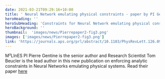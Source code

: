 ```yaml
---
date: 2021-03-21T09:29:16+10:00
title: ' Neural Network emulating physical constraints - paper by PI Gentine'
heroHeading: ''
heroSubHeading: 'Constraints for Neural Network emulating physical constraints - paper by PI Gentine'
heroBackground: ''
thumbnail:  'images/news/Pierrepaper2-fig3.png'
images: ['images/news/Pierrepaper2-fig3.png']
link: 'https://journals.aps.org/prl/abstract/10.1103/PhysRevLett.126.098302'
---
```


M²LInES PI Pierre Gentine is the senior author and Research Scientist Tom Beucler is the lead author in this new publication on enforcing analytic constraints in Neural Networks emulating physical systems. Read their paper [here](https://journals.aps.org/prl/abstract/10.1103/PhysRevLett.126.098302)
